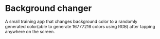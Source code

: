 # Background changer


A small training app that changes background 
color to a randomly generated color(able to generate 16777216 colors using RGB)
after tapping anywhere on the screen.



